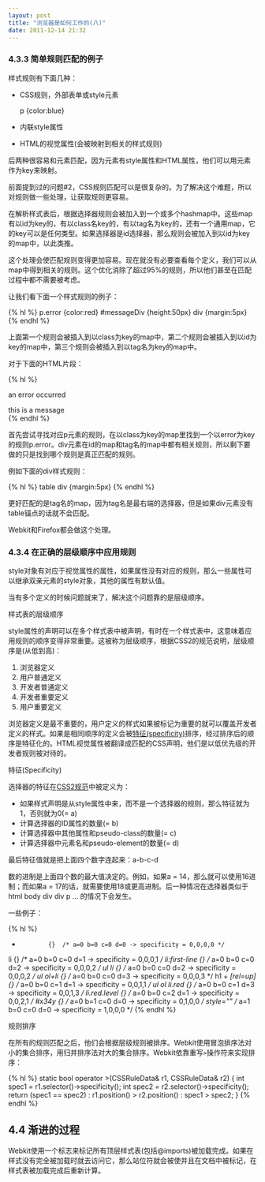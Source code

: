 ```yaml
---
layout: post
title: "浏览器是如何工作的(八)"
date: 2011-12-14 21:32
---
```

### 4.3.3 简单规则匹配的例子

样式规则有下面几种：

* CSS规则，外部表单或style元素

    p {color:blue}

* 内联style属性

    <p style="color:blue" />

* HTML的视觉属性(会被映射到相关的样式规则)

    <p bgcolor="blue" />

后两种很容易和元素匹配，因为元素有style属性和HTML属性，他们可以用元素作为key来映射。

前面提到过的问题#2，CSS规则匹配可以是很复杂的。为了解决这个难题，所以对规则做一些处理，让获取规则更容易。

在解析样式表后，根据选择器规则会被加入到一个或多个hashmap中。这些map有以id为key的，有以class名key的，有以tag名为key的，还有一个通用map，它的key可以是任何类型。如果选择器是id选择器，那么规则会被加入到以id为key的map中，以此类推。

这个处理会使匹配规则变得更加容易。现在就没有必要查看每个定义，我们可以从map中得到相关的规则。这个优化消除了超过95%的规则，所以他们甚至在匹配过程中都不需要被考虑。

让我们看下面一个样式规则的例子：

{% hl %}
p.error {color:red}
#messageDiv {height:50px}
div {margin:5px}
{% endhl %}

上面第一个规则会被插入到以class为key的map中，第二个规则会被插入到以id为key的map中，第三个规则会被插入到以tag名为key的map中。

对于下面的HTML片段：

{% hl %}
<p class="error">an error occurred </p>
<div id=" messageDiv">this is a message</div>
{% endhl %}

首先尝试寻找对应p元素的规则，在以class为key的map里找到一个以error为key的规则p.error。div元素在id的map和tag名的map中都有相关规则，所以剩下要做的只是找到哪个规则是真正匹配的规则。

例如下面的div样式规则：

{% hl %}
table div {margin:5px}
{% endhl %}

更好匹配的是tag名的map，因为tag名是最右端的选择器，但是如果div元素没有table锚点的话就不会匹配。

Webkit和Firefox都会做这个处理。

### 4.3.4 在正确的层级顺序中应用规则

style对象有对应于视觉属性的属性，如果属性没有对应的规则，那么一些属性可以继承双亲元素的style对象，其他的属性有默认值。

当有多个定义的时候问题就来了，解决这个问题靠的是层级顺序。

样式表的层级顺序

style属性的声明可以在多个样式表中被声明，有时在一个样式表中，这意味着应用规则的顺序变得非常重要。这被称为层级顺序，根据CSS2的规范说明，层级顺序是(从低到高)：

1. 浏览器定义
2. 用户普通定义
3. 开发者普通定义
4. 开发者重要定义
5. 用户重要定义

浏览器定义是最不重要的，用户定义的样式如果被标记为重要的就可以覆盖开发者定义的样式。如果是相同顺序的定义会被[特征(specificity)](http://www.html5rocks.com/en/tutorials/internals/howbrowserswork/#Specificity "specificity")排序，经过排序后的顺序是特征化的。HTML视觉属性被翻译成匹配的CSS声明，他们是以低优先级的开发者规则被对待的。

特征(Specificity)

选择器的特征在[CSS2规范](http://www.w3.org/TR/CSS2/cascade.html#specificity "CSS2")中被定义为：

* 如果样式声明是从style属性中来，而不是一个选择器的规则，那么特征就为1，否则就为0(= a)
* 计算选择器的ID属性的数量(= b)
* 计算选择器中其他属性和pseudo-class的数量(= c)
* 计算选择器中元素名和pseudo-element的数量(= d)

最后特征值就是把上面四个数字连起来：a-b-c-d

数的进制是上面四个数的最大值决定的。例如，如果a = 14，那么就可以使用16进制；而如果a = 17的话，就需要使用18或更高进制。后一种情况在选择器类似于html body div div p ... 的情况下会发生。

一些例子：

{% hl %}
*             {}  /* a=0 b=0 c=0 d=0 -> specificity = 0,0,0,0 */
 li            {}  /* a=0 b=0 c=0 d=1 -> specificity = 0,0,0,1 */
 li:first-line {}  /* a=0 b=0 c=0 d=2 -> specificity = 0,0,0,2 */
 ul li         {}  /* a=0 b=0 c=0 d=2 -> specificity = 0,0,0,2 */
 ul ol+li      {}  /* a=0 b=0 c=0 d=3 -> specificity = 0,0,0,3 */
 h1 + *[rel=up]{}  /* a=0 b=0 c=1 d=1 -> specificity = 0,0,1,1 */
 ul ol li.red  {}  /* a=0 b=0 c=1 d=3 -> specificity = 0,0,1,3 */
 li.red.level  {}  /* a=0 b=0 c=2 d=1 -> specificity = 0,0,2,1 */
 #x34y         {}  /* a=0 b=1 c=0 d=0 -> specificity = 0,1,0,0 */
 style=""          /* a=1 b=0 c=0 d=0 -> specificity = 1,0,0,0 */
{% endhl %}

规则排序

在所有的规则匹配之后，他们会根据层级规则被排序。Webkit使用冒泡排序法对小的集合排序，用归并排序法对大的集合排序。Webkit依靠重写`>`操作符来实现排序：

{% hl %}
static bool operator >(CSSRuleData& r1, CSSRuleData& r2)
{
    int spec1 = r1.selector()->specificity();
    int spec2 = r2.selector()->specificity();
    return (spec1 == spec2) : r1.position() > r2.position() : spec1 > spec2; 
}
{% endhl %}

## 4.4 渐进的过程

Webkit使用一个标志来标记所有顶层样式表(包括@imports)被加载完成。如果在样式没有完全被加载时就去访问它，那么站位符就会被使并且在文档中被标记，在样式表被加载完成后重新计算。

